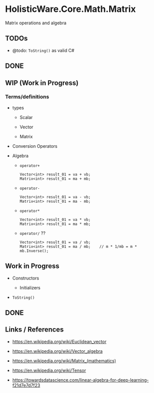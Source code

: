 # HolisticWare.Core.Math.Matrix
Matrix operations and algebra

## TODOs

*   @todo: `ToString()` as valid C#

## DONE


## WIP (Work in Progress)

### Terms/definitions

*   types

    *   Scalar

    *   Vector

    *   Matrix

*   Conversion Operators
    
*   Algebra

    *   `operator+`
    
        ```
        Vector<int> result_01 = va + vb;
        Matrix<int> result_01 = ma + mb;
        ```

    *   `operator-`

        ```
        Vector<int> result_01 = va - vb;
        Matrix<int> result_01 = ma - mb;
        ```
        
    *   `operator*`

        ```
        Vector<int> result_01 = va * vb;
        Matrix<int> result_01 = ma * mb;
        ```
        
    *   `operator/` ??

        ```
        Vector<int> result_01 = va / vb;
        Matrix<int> result_01 = ma / mb;    // m * 1/mb = m * mb.Inverse();
        ```
        
## Work in Progress

*   Constructors

    *   Initializers
    
*   `ToString()`


## DONE

## Links / References

*   https://en.wikipedia.org/wiki/Euclidean_vector

*   https://en.wikipedia.org/wiki/Vector_algebra

*   https://en.wikipedia.org/wiki/Matrix_(mathematics)

*   https://en.wikipedia.org/wiki/Tensor

*   https://towardsdatascience.com/linear-algebra-for-deep-learning-f21d7e7d7f23
